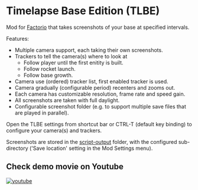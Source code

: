 # Timelapse Base Edition (TLBE)

Mod for [Factorio](http://www.factorio.com) that takes screenshots of your base at specified intervals.

Features:
* Multiple camera support, each taking their own screenshots.
* Trackers to tell the camera(s) where to look at
    * Follow player until the first enitity is built.
    * Follow rocket launch.
    * Follow base growth.
* Camera use (ordered) tracker list, first enabled tracker is used.
* Camera gradually (configurable period) recenters and zooms out.
* Each camera has customizable resolution, frame rate and speed gain.
* All screenshots are taken with full daylight.
* Configurable screenshot folder (e.g. to support multiple save files that are played in parallel).

Open the TLBE settings from shortcut bar or CTRL-T (default key binding) to configure your camera(s) and trackers.

Screenshots are stored in the [script-output](https://wiki.factorio.com/Application_directory) folder, with the configured sub-directory ('Save location' setting in the Mod Settings menu).

## Check demo movie on Youtube

[![youtube](https://i.imgur.com/vX9LnBo.jpg)](https://www.youtube.com/watch?v=rJWjhw73ML8)